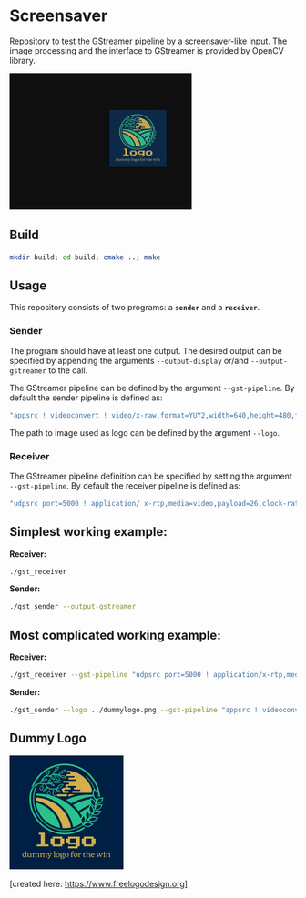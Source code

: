 # Screensaver

Repository to test the GStreamer pipeline by a screensaver-like input.
The image processing and the interface to GStreamer is provided by OpenCV library.

![example_gif](output.gif)



## Build

```bash
mkdir build; cd build; cmake ..; make
```

## Usage

This repository consists of two programs: a **```sender```** and a **```receiver```**.

### **Sender**

The program should have at least one output.
The desired output can be specified by appending the arguments ```--output-display``` or/and ```--output-gstreamer``` to the call.

The GStreamer pipeline can be defined by the argument ```--gst-pipeline```. By default the sender pipeline is defined as:

```bash
"appsrc ! videoconvert ! video/x-raw,format=YUY2,width=640,height=480,framerate=30/1 ! jpegenc ! rtpjpegpay ! udpsink host=127.0.0.1 port=5000"
```

The path to image used as logo can be defined by the argument ```--logo```.

### **Receiver**

The GStreamer pipeline definition can be specified by setting the argument ```--gst-pipeline```.
By default the receiver pipeline is defined as: 

```bash
"udpsrc port=5000 ! application/ x-rtp,media=video,payload=26,clock-rate=90000,encoding-name=JPEG, framerate=30/1 ! rtpjpegdepay ! jpegdec ! videoconvert ! appsink"
```

## Simplest working example:

**Receiver:**
```bash
./gst_receiver
```

**Sender:**
```bash
./gst_sender --output-gstreamer
```

## Most complicated working example:

**Receiver:**
```bash
./gst_receiver --gst-pipeline "udpsrc port=5000 ! application/x-rtp,media=video,payload=26,clock-rate=90000,encoding-name=JPEG,framerate=30/1 ! rtpjpegdepay ! jpegdec ! videoconvert ! appsink"
```

**Sender:**
```bash
./gst_sender --logo ../dummylogo.png --gst-pipeline "appsrc ! videoconvert ! video/x-raw,format=YUY2,width=640,height=480,framerate=30/1 ! jpegenc ! rtpjpegpay ! udpsink host=127.0.0.1 port=5000" --gst-fourcc 0 --gst-fps 30 --gst-width 640 --gst-height 480 --output-gstreamer --output-display
```

## Dummy Logo

![dummylogo](dummylogo.png "Dummy Logo")

[created here: https://www.freelogodesign.org]
